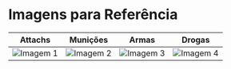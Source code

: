 # Imagens para Referência

| Attachs                             | Munições                              | Armas                             | Drogas                              |
|---------------------------------------|---------------------------------------|---------------------------------------|---------------------------------------|
| ![Imagem 1](https://cdn.discordapp.com/attachments/1308397568715259924/1309215880135049246/image.png?ex=6740c5cd&is=673f744d&hm=197b1d54f4d45771498365b89db61e6ae9cbef21a8b177420154a87b065caf27&) | ![Imagem 2](https://cdn.discordapp.com/attachments/1308397568715259924/1309215881020309524/image.png?ex=6740c5ce&is=673f744e&hm=3073449b7a570af61cb806e365660649032c4d11534c922bfc3bc768b44da241&) | ![Imagem 3](https://cdn.discordapp.com/attachments/1308397568715259924/1309215880500084847/image.png?ex=6740c5cd&is=673f744d&hm=b57b100fc076c6d82256ed90b0eb2069ad9811d54d5470d36429e9afbfa00d21&) | ![Imagem 4](https://cdn.discordapp.com/attachments/1308397568715259924/1309215881338945536/image.png?ex=6740c5ce&is=673f744e&hm=f1ec599b7663b1cee7e47ba44e3f6995649157f142c00860a5cf5d42902ae650&) |

